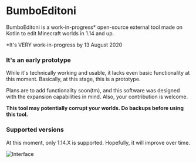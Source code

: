 # BumboEditoni

BumboEditoni is a work-in-progress* open-source external tool made on Kotlin to edit Minecraft worlds in 1.14 and up.

*It's VERY work-in-progress by 13 August 2020 

### It's an early prototype
While it's technically working and usable, it lacks even basic functionality at this moment. Basically, at this stage, this is a prototype.

Plans are to add functionality soon(tm), and this software was designed with the expansion capabilities in mind. Also, your contribution is welcome.

**This tool may potentially corrupt your worlds. Do backups before using this tool.**

### Supported versions
At this moment, only 1.14.X is supported. Hopefully, it will improve over time.

![Interface](https://i.imgur.com/jw6W6j5.png)